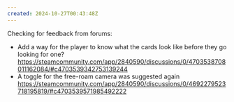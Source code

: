 ```yaml
---
created: 2024-10-27T00:43:48Z
---
```


Checking for feedback from forums:
- Add a way for the player to know what the cards look like before they go looking for one? https://steamcommunity.com/app/2840590/discussions/0/4703538708011162084/#c4703539342753139244
- A toggle for the free-roam camera was suggested again https://steamcommunity.com/app/2840590/discussions/0/4692279523718195819/#c4703539571985492222
